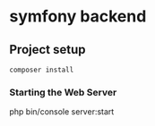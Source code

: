 # symfony backend

## Project setup
```
composer install
```

### Starting the Web Server
php bin/console server:start
```